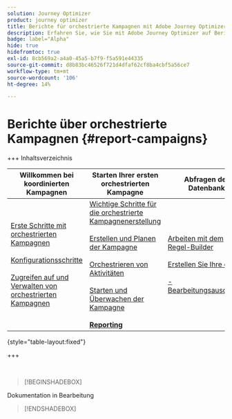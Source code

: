 ```yaml
---
solution: Journey Optimizer
product: journey optimizer
title: Berichte für orchestrierte Kampagnen mit Adobe Journey Optimizer
description: Erfahren Sie, wie Sie mit Adobe Journey Optimizer auf Berichte zu orchestrierten Kampagnen zugreifen können
badge: label="Alpha"
hide: true
hidefromtoc: true
exl-id: 8cb569a2-a4a0-45a5-b7f9-f5a591e44335
source-git-commit: d8b83bc46526f721d4dfaf62cf8ba4cbf5a56ce7
workflow-type: tm+mt
source-wordcount: '106'
ht-degree: 14%

---
```


# Berichte über orchestrierte Kampagnen {#report-campaigns}

+++ Inhaltsverzeichnis

| Willkommen bei koordinierten Kampagnen | Starten Ihrer ersten orchestrierten Kampagne | Abfragen der Datenbank | Aktivitäten für orchestrierte Kampagnen |
|---|---|---|---|
| [Erste Schritte mit orchestrierten Kampagnen](gs-orchestrated-campaigns.md)<br/><br/>[Konfigurationsschritte](configuration-steps.md)<br/><br/>[Zugreifen auf und Verwalten von orchestrierten Kampagnen](access-manage-orchestrated-campaigns.md) | [Wichtige Schritte für die orchestrierte Kampagnenerstellung](gs-campaign-creation.md)<br/><br/>[Erstellen und Planen der Kampagne](create-orchestrated-campaign.md)<br/><br/>[Orchestrieren von Aktivitäten](orchestrate-activities.md)<br/><br/>[Starten und Überwachen der Kampagne](start-monitor-campaigns.md)<br/><br/><b>[Reporting](reporting-campaigns.md)</b> | [Arbeiten mit dem Regel-Builder](orchestrated-rule-builder.md)<br/><br/>[Erstellen Sie Ihre ersten ](build-query.md)<br/><br/>[-Bearbeitungsausdrücke](edit-expressions.md) | [Erste Schritte mit Aktivitäten](activities/about-activities.md)<br/><br/>Aktivitäten:<br/>[Und-Verknüpfung](activities/and-join.md) - [Zielgruppe aufbauen](activities/build-audience.md) - [Dimension ändern](activities/change-dimension.md) - [Kanalaktivitäten](activities/channels.md) - [Kombinieren](activities/combine.md) - [Anreicherung](activities/deduplication.md) - [Verzweigung](activities/enrichment.md) - [Abstimmung](activities/fork.md) [ ](activities/reconciliation.md) [ ](activities/split.md) - Aufspaltung[Warten](activities/wait.md) |

{style="table-layout:fixed"}

+++

<br/>

>[!BEGINSHADEBOX]

Dokumentation in Bearbeitung

>[!ENDSHADEBOX]

